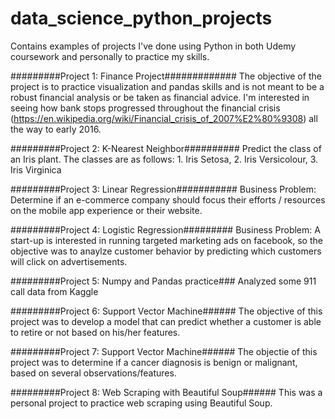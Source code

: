 # data_science_python_projects
Contains examples of projects I've done using Python in both Udemy coursework and personally to practice my skills.

#########Project 1:  Finance Project#############
The objective of the project is to practice visualization and pandas skills and is not meant to be a robust financial analysis or be taken as financial advice. 
I'm interested in seeing how bank stops progressed throughout the financial crisis (https://en.wikipedia.org/wiki/Financial_crisis_of_2007%E2%80%9308) all the way to early 2016.

#########Project 2:  K-Nearest Neighbor##########
Predict the class of an Iris plant. The classes are as follows: 1. Iris Setosa, 2. Iris Versicolour, 3. Iris Virginica

#########Project 3:  Linear Regression###########
Business Problem: Determine if an e-commerce company should focus their efforts / resources on the mobile app experience or their website.

#########Project 4:  Logistic Regression#########
Business Problem:   A start-up is interested in running targeted marketing ads on facebook, so the objective was to anaylze customer behavior by predicting which customers will click on advertisements.

#########Project 5:  Numpy and Pandas practice###
Analyzed some 911 call data from Kaggle

#########Project 6:  Support Vector Machine######
The objective of this project was to develop a model that can predict whether a customer is able to retire or not based on his/her features. 

#########Project 7:  Support Vector Machine######
The objectie of this project was to determine if a cancer diagnosis is benign or malignant, based on several observations/features.

#########Project 8:  Web Scraping with Beautiful Soup######
This was a personal project to practice web scraping using Beautiful Soup.
